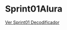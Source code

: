# Sprint01Alura

<a href="https://michaeltarazona05.github.io/Sprint01Alura/index.html"> Ver Sprint01 Decodificador</a>
